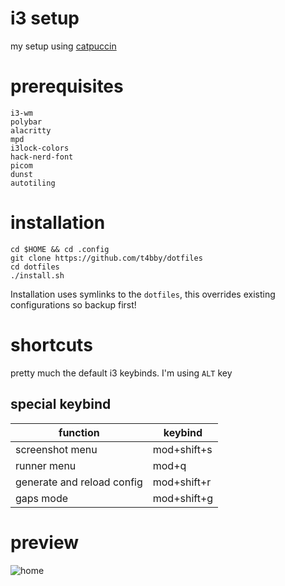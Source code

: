 # i3 setup

my setup using [catpuccin](https://github.com/catppuccin)

# prerequisites
```
i3-wm
polybar
alacritty
mpd
i3lock-colors
hack-nerd-font
picom
dunst
autotiling
````

# installation
```
cd $HOME && cd .config
git clone https://github.com/t4bby/dotfiles
cd dotfiles
./install.sh
```
Installation uses symlinks to the `dotfiles`, this overrides existing configurations so backup first!

# shortcuts
pretty much the default i3 keybinds. I'm using `ALT` key

## special keybind
| function | keybind |
|---|---|
| screenshot menu | mod+shift+s |
| runner menu | mod+q |
| generate and reload config | mod+shift+r |
| gaps mode | mod+shift+g  |

# preview
![home](../preview/1.png)